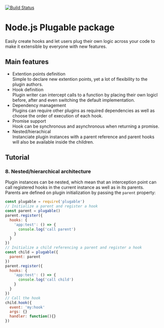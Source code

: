 
[![Build Status](https://secure.travis-ci.org/adaltas/node-plugable.svg)](http://travis-ci.org/adaltas/node-plugable)

# Node.js Plugable package

Easily create hooks and let users plug their own logic across your code to make it extensible by everyone with new features.

## Main features 

* Extention points definition   
  Simple to declare new extention points, yet a lot of flexibility to the plugin authors.
* Hook definition   
  Plugin writer can intercept calls to a function by placing their own logicl before, after and even switching the default implementation.
* Dependency management   
  Plugins can require other plugins as required dependencies as well as choose the order of execution of each hook.
* Promise support   
  Hook can be synchronous and asynchronous when returning a promise.
* Nested/hierachical   
  Instanciate plugin instances with a parent reference and parent hooks will also be available inside the children.

## Tutorial

### 8. Nested/hierarchical architecture

Plugin instances can be nested, which mean that an interception point can call registered hooks in the current instance as well as in its parents. Parents are defined on plugin initialization by passing the `parent` property:

```js
const plugable = require('plugable')
// Initialize a parent and register a hook
const parent = plugable()
parent.register({
  hooks: {
    'app:test': () => {
      console.log('call parent')
    }
  }
})
// Initialize a child referencing a parent and register a hook
const child = plugable({
  parent: parent
})
parent.register({
  hooks: {
    'app:test': () => {
      console.log('call child')
    }
  }
})
// Call the hook
child.hook({
  event: 'my:hook'
  args: {}
  handler: function(){}
})
```

